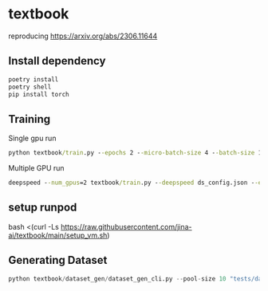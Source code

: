 # textbook

reproducing https://arxiv.org/abs/2306.11644


## Install dependency


```cmd
poetry install
poetry shell
pip install torch
```

## Training  


Single gpu run

```cmd
python textbook/train.py --epochs 2 --micro-batch-size 4 --batch-size 128 --learning-rate 1e-4
```

Multiple GPU run



```cmd
deepspeed --num_gpus=2 textbook/train.py --deepspeed ds_config.json --epochs 2 --micro-batch-size 4 --batch-size 128 --learning-rate 1e-4
```


## setup runpod

bash <(curl -Ls https://raw.githubusercontent.com/jina-ai/textbook/main/setup_vm.sh)


## Generating Dataset

```python 
python textbook/dataset_gen/dataset_gen_cli.py --pool-size 10 "tests/data/prompts_debug.jsonl"
```
